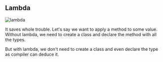 ## Lambda
![lambda](https://github.com/brian6484/CSKnowledge/assets/56388433/4a999f51-b0ec-4d56-b6dc-e90d231763dd)

It saves whole trouble. Let's say we want to apply a method to some value. Without lambda, we need to create a class and
declare the method with all the types.

But with lambda, we don't need to create a class and even declare the type as compiler can deduce it.
